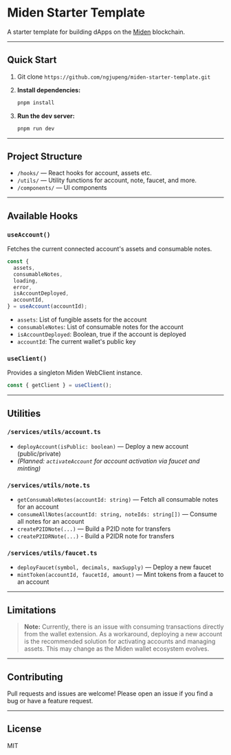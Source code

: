 # Miden Starter Template

A starter template for building dApps on the [Miden](https://miden.xyz/) blockchain.

---

## Quick Start

1. Git clone `https://github.com/ngjupeng/miden-starter-template.git`
2. **Install dependencies:**

   ```bash
   pnpm install

   ```

3. **Run the dev server:**
   ```bash
   pnpm run dev
   ```

---

## Project Structure

- `/hooks/` — React hooks for account, assets etc.
- `/utils/` — Utility functions for account, note, faucet, and more.
- `/components/` — UI components

---

## Available Hooks

### `useAccount()`

Fetches the current connected account's assets and consumable notes.

```ts
const {
  assets,
  consumableNotes,
  loading,
  error,
  isAccountDeployed,
  accountId,
} = useAccount(accountId);
```

- `assets`: List of fungible assets for the account
- `consumableNotes`: List of consumable notes for the account
- `isAccountDeployed`: Boolean, true if the account is deployed
- `accountId`: The current wallet's public key

### `useClient()`

Provides a singleton Miden WebClient instance.

```ts
const { getClient } = useClient();
```

---

## Utilities

### `/services/utils/account.ts`

- `deployAccount(isPublic: boolean)` — Deploy a new account (public/private)
- _(Planned: `activateAccount` for account activation via faucet and minting)_

### `/services/utils/note.ts`

- `getConsumableNotes(accountId: string)` — Fetch all consumable notes for an account
- `consumeAllNotes(accountId: string, noteIds: string[])` — Consume all notes for an account
- `createP2IDNote(...)` — Build a P2ID note for transfers
- `createP2IDRNote(...)` - Build a P2IDR note for transfers

### `/services/utils/faucet.ts`

- `deployFaucet(symbol, decimals, maxSupply)` — Deploy a new faucet
- `mintToken(accountId, faucetId, amount)` — Mint tokens from a faucet to an account

---

## Limitations

> **Note:**
> Currently, there is an issue with consuming transactions directly from the wallet extension. As a workaround, deploying a new account is the recommended solution for activating accounts and managing assets. This may change as the Miden wallet ecosystem evolves.

---

## Contributing

Pull requests and issues are welcome! Please open an issue if you find a bug or have a feature request.

---

## License

MIT
